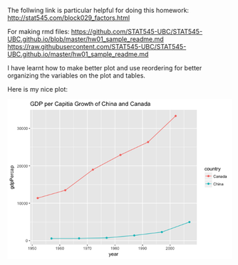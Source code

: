 The follwing link is particular helpful for doing this homework: 
http://stat545.com/block029_factors.html

For making rmd files:
https://github.com/STAT545-UBC/STAT545-UBC.github.io/blob/master/hw01_sample_readme.md
https://raw.githubusercontent.com/STAT545-UBC/STAT545-UBC.github.io/master/hw01_sample_readme.md

I have learnt how to make better plot and use reordering for better organizing the variables on the plot and tables. 

Here is my nice plot: 

![alt text](https://raw.githubusercontent.com/shadowforti/STAT545--hw-Gao-Jian-/master/Hw05%20-%20Factor%20level%2C%20reorder%2C%20file%20transport%20and%20more%20ggplot/Hw05_files/figure-markdown_github-ascii_identifiers/unnamed-chunk-9-1.png)
